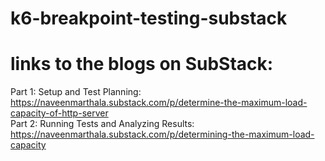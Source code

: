 # k6-breakpoint-testing-substack

# links to the blogs on SubStack:
Part 1: Setup and Test Planning: https://naveenmarthala.substack.com/p/determine-the-maximum-load-capacity-of-http-server </br>
Part 2: Running Tests and Analyzing Results: https://naveenmarthala.substack.com/p/determining-the-maximum-load-capacity
